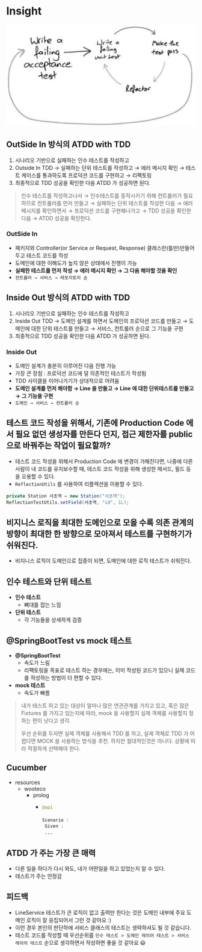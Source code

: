 # Insight

![IMAGES](./images/tddcycle.png)

## OutSide In 방식의 ATDD with TDD

1. 시나리오 기반으로 실패하는 인수 테스트를 작성하고
2. Outside In TDD → 실패하는 단위 테스트를 작성하고 → 에러 메시지 확인 → 테스트 케이스를 통과하도록 프로덕션 코드를 구현하고 →  리팩토링
3. 최종적으로 TDD 성공을 확인한 다음 ATDD 가 성공하면 된다.

> 인수 테스트를 작성하고나서 → 인수테스트를 동작시키기 위해 컨트롤러가 필요하므로 컨트롤러를 먼저 만들고 → 실패하는 단위 테스트를 작성한 다음 → 에러 메시지를 확인하면서 → 프로덕션 코드를 구현해나가고 → TDD 성공을 확인한 다음 → ATDD 성공을 확인한다.

### OutSide In

- 패키지와 Controller(or Service or Request, Response) 클래스만(틀만)만들어두고 테스트 코드를 작성
- 도메인에 대한 이해도가 높지 않은 상태에서 진행이 가능
- __실패한 테스트를 먼저 작성 → 에러 메시지 확인 → 그 다음 해야할 것을 확인__
- `컨트롤러 → 서비스 → 레포지토리 순`

## Inside Out 방식의 ATDD with TDD

1. 시나리오 기반으로 실패하는 인수 테스트를 작성하고
2. Inside Out TDD → 도메인 설계를 하면서 도메인의 프로덕션 코드를 만들고 → 도메인에 대한 단위 테스트를 만들고 → 서비스, 컨트롤러 순으로 그 기능을 구현
3. 최종적으로 TDD 성공을 확인한 다음 ATDD 가 성공하면 된다.

### Inside Out

- 도메인 설계가 충분히 이루어진 다음 진행 가능
- 가장 큰 장점 : 프로덕션 코드에 덜 의존적인 테스트가 작성됨
- TDD 사이클을 이어나가기가 상대적으로 어려움
- __도메인 설계를 먼저 해야함 → Line 을 만들고 → Line 에 대한 단위테스트를 만들고 → 그 기능을 구현__
- `도메인 → 서비스 → 컨트롤러 순`

## 테스트 코드 작성을 위해서, 기존에 Production Code 에서 필요 없던 생성자를 만든다 던지, 접근 제한자를 public 으로 바꿔주는 작업이 필요할까?

- 테스트 코드 작성을 위해서 Production Code 에 변경이 가해진다면, 나중에 다른 사람이 내 코드를 유지보수할 때, 테스트 코드 작성을 위해 생성한 메서드, 필드 등을 오용할 수 있다.
- `ReflectionUtils` 를 사용하여 리플렉션을 이용할 수 있다.

```java
private Station 서초역 = new Station("서초역");
ReflectionTestUtils.setField(서초역, "id", 1L);
```

## 비지니스 로직을 최대한 도메인으로 모을 수록 의존 관계의 방향이 최대한 한 방향으로 모아져서 테스트를 구현하기가 쉬워진다.

- 비지니스 로직이 도메인으로 집중이 되면, 도메인에 대한 로직 테스트가 쉬워진다.

## 인수 테스트와 단위 테스트

- __인수 테스트__
  - 뼈대를 잡는 느낌
- __단위 테스트__
  - 각 기능들을 상세하게 검증

## @SpringBootTest vs mock 테스트

- __@SpringBootTest__
  - 속도가 느림
  - 리팩토링을 목표로 테스트 하는 경우에는, 이미 작성된 코드가 있으니 실제 코드를 작성하는 방법이 더 편할 수 있다.
- __mock 테스트__
  - 속도가 빠름

> 내가 테스트 하고 있는 대상이 얼마나 많은 연관관계를 가지고 있고, 혹은 많은 Fixtures 를 가지고 있는지에 따라, mock 을 사용할지 실제 객체를 사용할지 정하는 편이 낫다고 생각.
> 
> 우선 순위를 두자면 실제 객체를 사용해서 TDD 를 하고, 실제 객체로 TDD 가 어렵다면 MOCK 을 사용하는 방식을 추천. 하지만 절대적인것은 아니다. 상황에 따라 적절하게 선택해야 한다.

## Cucumber

- resources
  - wooteco
    - prolog
      - ```java
        @api
        
        Scenario : 
         Given : 
         ...
        ```
        
## ATDD 가 주는 가장 큰 매력

- 다른 일을 하다가 다시 와도, 내가 어떤일을 하고 있었는지 알 수 있다.
- 테스트가 주는 안정감

## 피드백

- LineService 테스트가 큰 로직이 없고 출력만 한다는 것은 도메인 내부에 주요 도메인 로직이 잘 응집되어서 그런 것 같아요 :)
- 이런 경우 본인의 판단하에 서비스 클래스의 테스트는 생략하셔도 될 것 같습니다.
- 테스트 코드를 작성할 때 우선순위를 `인수 테스트 > 도메인 레이어 테스트 > 서비스 레이어 테스트` 순으로 생각하면서 작성하면 좋을 것 같아요 😃 
